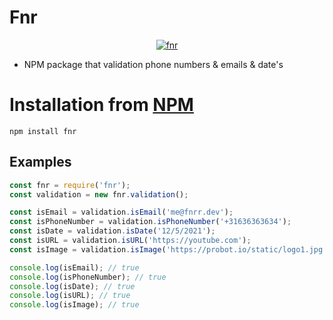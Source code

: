 # Fnr

<center>
	<a href="https://www.npmjs.com/package/fnr">
		<img alt="fnr" src="https://nodei.co/npm/fnr.png">
	</a>
</center>

* NPM package that validation phone numbers & emails & date's

# Installation from [NPM](https://www.npmjs.com/package/fnr)

```
npm install fnr
```

## Examples

```js
const fnr = require('fnr');
const validation = new fnr.validation();

const isEmail = validation.isEmail('me@fnrr.dev');
const isPhoneNumber = validation.isPhoneNumber('+31636363634');
const isDate = validation.isDate('12/5/2021');
const isURL = validation.isURL('https://youtube.com');
const isImage = validation.isImage('https://probot.io/static/logo1.jpg');

console.log(isEmail); // true
console.log(isPhoneNumber); // true
console.log(isDate); // true
console.log(isURL); // true
console.log(isImage); // true
```
